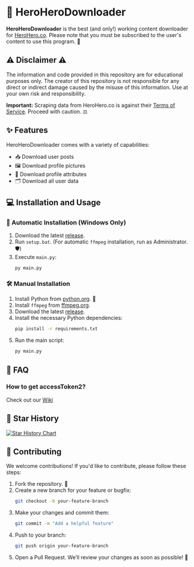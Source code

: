 # 🚀 HeroHeroDownloader

**HeroHeroDownloader** is the best (and only!) working content downloader for [HeroHero.co](https://herohero.co). Please note that you must be subscribed to the user's content to use this program. 🔑

## ⚠️ Disclaimer ⚠️

The information and code provided in this repository are for educational purposes only. The creator of this repository is not responsible for any direct or indirect damage caused by the misuse of this information. Use at your own risk and responsibility.

**Important:** Scraping data from HeroHero.co is against their [Terms of Service](https://static.herohero.co/docs/legal/terms-en.pdf). Proceed with caution. ⚖️

## ✨ Features

HeroHeroDownloader comes with a variety of capabilities:

- 📥 Download user posts
- 🖼️ Download profile pictures
- 📝 Download profile attributes
- 🗂️ Download all user data

## 💻 Installation and Usage

### 🔄 Automatic Installation (Windows Only)

1. Download the latest [release](https://github.com/jasomtubratu/HeroHeroDownloader/releases).
2. Run `setup.bat`. (For automatic `ffmpeg` installation, run as Administrator. 🛡️)
3. Execute `main.py`:
    ```sh
    py main.py
    ```

### 🛠️ Manual Installation

1. Install Python from [python.org](https://www.python.org/). 🐍
2. Install `ffmpeg` from [ffmpeg.org](https://ffmpeg.org/).
3. Download the latest [release](https://github.com/jasomtubratu/HeroHeroDownloader/releases).
4. Install the necessary Python dependencies:
    ```sh
    pip install -r requirements.txt
    ```
5. Run the main script:
    ```sh
    py main.py
    ```

## 🙋 FAQ

### How to get accessToken2?
Check out our [Wiki](https://github.com/jasomtubratu/HeroHeroDownloader/wiki/How-to-get-accessToken2%3F)

## 🌟 Star History

[![Star History Chart](https://api.star-history.com/svg?repos=jasomtubratu/HeroHeroDownloader&type=Date)](https://star-history.com/#jasomtubratu/HeroHeroDownloader&Date)

## 🤝 Contributing

We welcome contributions! If you'd like to contribute, please follow these steps:

1. Fork the repository. 🍴
2. Create a new branch for your feature or bugfix:
    ```sh
    git checkout -b your-feature-branch
    ```
3. Make your changes and commit them:
    ```sh
    git commit -m "Add a helpful feature"
    ```
4. Push to your branch:
    ```sh
    git push origin your-feature-branch
    ```
5. Open a Pull Request. We’ll review your changes as soon as possible! 🚀
